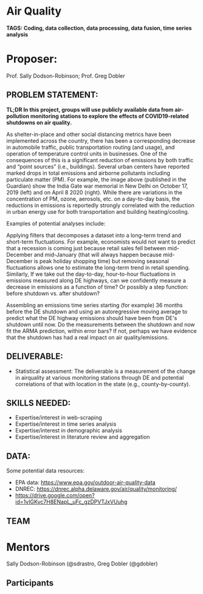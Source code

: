 # Air Quality
**TAGS: Coding, data collection, data processing, data fusion, time series analysis**

# Proposer: 
Prof. Sally Dodson-Robinson; Prof. Greg Dobler

## PROBLEM STATEMENT: 
**TL;DR In this project, groups will use publicly available data from air-pollution monitoring stations to explore the effects of COVID19-related shutdowns on air quality.**

As shelter-in-place and other social distancing metrics have been implemented across the country, there has been a corresponding decrease in automobile traffic, public transportation routing (and usage), and operation of temperature control units in businesses. One of the consequences of this is a significant reduction of emissions by both traffic and “point sources” (i.e., buildings). Several urban centers have reported marked drops in total emissions and airborne pollutants including particulate matter (PM). For example, the image above (published in the Guardian) show the India Gate war memorial in New Delhi on October 17, 2019 (left) and on April 8 2020 (right). While there are variations in the concentration of PM, ozone, aerosols, etc. on a day-to-day basis, the reductions in emissions is reportedly strongly correlated with the reduction in urban energy use for both transportation and building heating/cooling.  

Examples of potential analyses include:

Applying filters that decomposes a dataset into a long-term trend and short-term fluctuations. For example, economists would not want to predict that a recession is coming just because retail sales fell between mid-December and mid-January (that will always happen because mid-December is peak holiday shopping time) but removing seasonal fluctuations allows one to estimate the long-term trend in retail spending. Similarly, If we take out the day-to-day, hour-to-hour fluctuations in emissions measured along DE highways, can we confidently measure a decrease in emissions as a function of time? Or possibly a step function: before shutdown vs. after shutdown?

Assembling an emissions time series starting (for example) 36 months before the DE shutdown and using an autoregressive moving average to predict what the DE highway emissions should have been from DE's shutdown until now. Do the measurements between the shutdown and now fit the ARMA prediction, within error bars?  If not, perhaps we have evidence that the shutdown has had a real impact on air quality/emissions.



## DELIVERABLE: 
- Statistical assessment: The deliverable is a measurement of the change in airquality at various monitoring stations through DE and potential correlations of that with location in the state (e.g., county-by-county).

## SKILLS NEEDED: 
- Expertise/interest in web-scraping
- Expertise/interest in time series analysis
- Expertise/interest in demographic analysis
- Expertise/interest in literature review and aggregation

## DATA: 
Some potential data resources:
- EPA data: https://www.epa.gov/outdoor-air-quality-data
- DNREC: https://dnrec.alpha.delaware.gov/air/quality/monitoring/
- https://drive.google.com/open?id=1vIGKyc7H8ENapL_uFc_gzDPVTJxVUuhg

## TEAM
# Mentors 
Sally Dodson-Robinson (@sdrastro, Greg Dobler (@gdobler)

## Participants

